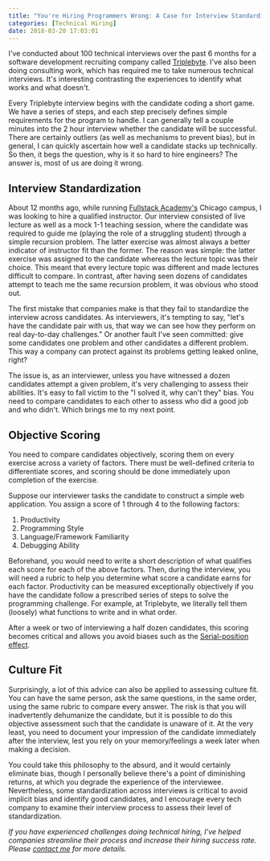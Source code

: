 ```yaml
---
title: "You're Hiring Programmers Wrong: A Case for Interview Standardization"
categories: [Technical Hiring]
date: 2018-03-20 17:03:01
---
```


I've conducted about 100 technical interviews over the past 6 months for a software development recruiting company called [Triplebyte](https://triplebyte.com/iv/RrzqKKw/bp). I've also been doing consulting work, which has required me to take numerous technical interviews. It's interesting contrasting the experiences to identify what works and what doesn't.

Every Triplebyte interview begins with the candidate coding a short game. We have a series of steps, and each step precisely defines simple requirements for the program to handle. I can generally tell a couple minutes into the 2 hour interview whether the candidate will be successful. There are certainly outliers (as well as mechanisms to prevent bias), but in general, I can quickly ascertain how well a candidate stacks up technically. So then, it begs the question, why is it so hard to hire engineers? The answer is, most of us are doing it wrong.

<!-- more -->

## Interview Standardization

About 12 months ago, while running [Fullstack Academy's](https://www.fullstackacademy.com/) Chicago campus, I was looking to hire a qualified instructor. Our interview consisted of live lecture as well as a mock 1-1 teaching session, where the candidate was required to guide me (playing the role of a struggling student) through a simple recursion problem. The latter exercise was almost always a better indicator of instructor fit than the former. The reason was simple: the latter exercise was assigned to the candidate whereas the lecture topic was their choice. This meant that every lecture topic was different and made lectures difficult to compare. In contrast, after having seen dozens of candidates attempt to teach me the same recursion problem, it was obvious who stood out.

The first mistake that companies make is that they fail to standardize the interview across candidates. As interviewers, it's tempting to say, "let's have the candidate pair with us, that way we can see how they perform on real day-to-day challenges." Or another fault I've seen committed: give some candidates one problem and other candidates a different problem. This way a company can protect against its problems getting leaked online, right?

The issue is, as an interviewer, unless you have witnessed a dozen candidates attempt a given problem, it's very challenging to assess their abilities. It's easy to fall victim to the "I solved it, why can't they" bias. You need to compare candidates to each other to assess who did a good job and who didn't. Which brings me to my next point.

## Objective Scoring

You need to compare candidates objectively, scoring them on every exercise across a variety of factors. There must be well-defined criteria to differentiate scores, and scoring should be done immediately upon completion of the exercise.

Suppose our interviewer tasks the candidate to construct a simple web application. You assign a score of 1 through 4 to the following factors:

1.  Productivity
2.  Programming Style
3.  Language/Framework Familiarity
4.  Debugging Ability

Beforehand, you would need to write a short description of what qualifies each score for each of the above factors. Then, during the interview, you will need a rubric to help you determine what score a candidate earns for each factor. Productivity can be measured exceptionally objectively if you have the candidate follow a prescribed series of steps to solve the programming challenge. For example, at Triplebyte, we literally tell them (loosely) what functions to write and in what order.

After a week or two of interviewing a half dozen candidates, this scoring becomes critical and allows you avoid biases such as the [Serial-position effect](https://en.wikipedia.org/wiki/Serial-position_effect).

## Culture Fit

Surprisingly, a lot of this advice can also be applied to assessing culture fit. You can have the same person, ask the same questions, in the same order, using the same rubric to compare every answer. The risk is that you will inadvertently dehumanize the candidate, but it is possible to do this objective assessment such that the candidate is unaware of it. At the very least, you need to document your impression of the candidate immediately after the interview, lest you rely on your memory/feelings a week later when making a decision.

You could take this philosophy to the absurd, and it would certainly eliminate bias, though I personally believe there's a point of diminishing returns, at which you degrade the experience of the interviewee. Nevertheless, some standardization across interviews is critical to avoid implicit bias and identify good candidates, and I encourage every tech company to examine their interview process to assess their level of standardization.

_If you have experienced challenges doing technical hiring, I've helped companies streamline their process and increase their hiring success rate. Please [contact me](mailto:nick@nickdrane.com) for more details._